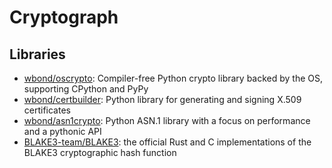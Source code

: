 # Cryptograph

## Libraries

- [wbond/oscrypto](https://github.com/wbond/oscrypto): Compiler-free Python
  crypto library backed by the OS, supporting CPython and PyPy
- [wbond/certbuilder](https://github.com/wbond/certbuilder): Python library for
  generating and signing X.509 certificates
- [wbond/asn1crypto](https://github.com/wbond/asn1crypto): Python ASN.1 library
  with a focus on performance and a pythonic API
- [BLAKE3-team/BLAKE3](https://github.com/BLAKE3-team/BLAKE3): the official Rust
  and C implementations of the BLAKE3 cryptographic hash function
